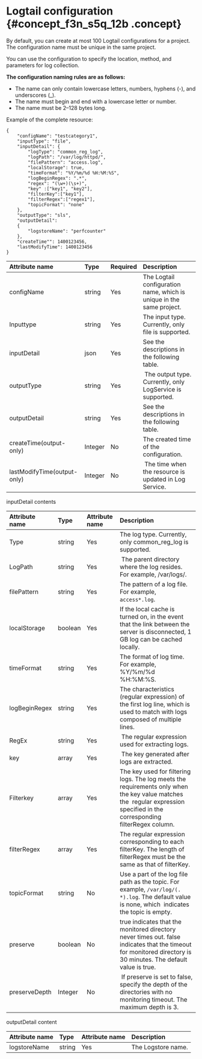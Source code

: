 # Logtail configuration {#concept_f3n_s5q_12b .concept}

By default, you can create at most 100 Logtail configurations for a project.  The configuration name must be unique in the same project.

You can use the configuration to specify the location, method, and parameters for log collection.

**The configuration naming rules are as follows:**

-   The name can only contain lowercase letters, numbers, hyphens \(-\), and underscores \(\_\).
-   The name must begin and end with a lowercase letter or number.
-   The name must be 2–128 bytes long.

Example of the complete resource:

```
{
    "configName": "testcategory1",
    "inputType": "file",
    "inputDetail": {
        "logType": "common_reg_log",
        "logPath": "/var/log/httpd/",
        "filePattern": "access.log",
        "localStorage": true,
        "timeFormat": "%Y/%m/%d %H:%M:%S",
        "logBeginRegex": ".*",
        "regex": "(\w+)(\s+)",
        "key" :["key1", "key2"],
        "filterKey":["key1"],
        "filterRegex":["regex1"],
        "topicFormat": "none"
    },
    "outputType": "sls",
    "outputDetail": 
    {
        "logstoreName": "perfcounter"
    },
    "createTime"": 1400123456,
    "lastModifyTime": 1400123456
}
```

|Attribute name|Type|Required|Description|
|:-------------|:---|:-------|:----------|
|configName|string|Yes|The Logtail configuration name, which is unique in the same project.|
|Inputtype|string|Yes|The input type. Currently, only file is supported.|
|inputDetail|json|Yes|See the descriptions in the following table.|
|outputType|string|Yes| The output type. Currently, only LogService is supported.|
|outputDetail|string|Yes|See the descriptions in the following table.|
|createTime\(output-only\)|Integer|No|The created time of the configuration.|
|lastModifyTime\(output-only\)|Integer|No| The time when the resource is updated in Log Service.|

inputDetail contents

|Attribute name|Type|Attribute name|Description|
|:-------------|:---|:-------------|:----------|
|Type|string|Yes|The log type. Currently, only common\_reg\_log is supported.|
|LogPath|string|Yes| The parent directory where the log resides. For example, /var/logs/.|
|filePattern|string|Yes|The pattern of a log file. For example, `access*.log`.|
|localStorage|boolean|Yes|If the local cache is turned on, in the event that the link between the server is disconnected, 1 GB log can be cached locally.|
|timeFormat|string|Yes|The format of log time. For example, %Y/%m/%d %H:%M:%S.|
|logBeginRegex|string|Yes|The characteristics \(regular expression\) of the first log line, which is used to match with logs composed of multiple lines.|
|RegEx|string|Yes| The regular expression used for extracting logs.|
|key|array|Yes| The key generated after logs are extracted.|
|Filterkey|array|Yes|The key used for filtering logs. The log meets the requirements only when the key value matches the  regular expression specified in the corresponding filterRegex column.|
|filterRegex|array|Yes|The regular expression corresponding to each filterKey. The length of  filterRegex must be the same as that of filterKey.|
|topicFormat|string|No|Use a part of the log file path as the topic. For example, `/var/log/(. *).log`. The default value is none, which  indicates the topic is empty.|
|preserve|boolean|No|true indicates that the monitored directory never times out. false indicates that the timeout for monitored directory is 30 minutes. The default value is true.|
|preserveDepth|Integer|No| If preserve is set to false, specify the depth of the directories with no monitoring timeout. The maximum depth is 3.|

outputDetail content

|Attribute name|Type|Attribute name|Description|
|:-------------|:---|:-------------|:----------|
|logstoreName|string|Yes|The Logstore name.|

